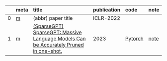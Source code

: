 |    | meta                           | title                                                                                                                     | publication   | code                                               | note                       |
|---:|:-------------------------------|:--------------------------------------------------------------------------------------------------------------------------|:--------------|:---------------------------------------------------|:---------------------------|
|  0 | [m](./meta/templat2.prototxt)  | (abbr) paper title                                                                                                        | ICLR-2022     |                                                    |                            |
|  1 | [m](./meta/sparsegpt.prototxt) | [ (SparseGPT) SparseGPT: Massive Language Models Can be Accurately Pruned in one-shot.](https://arxiv.org/abs/2301.00774) | 2023          | [Pytorch](https://github.com/IST-DASLab/sparsegpt) | [note](notes/SparseGPT.md) |
